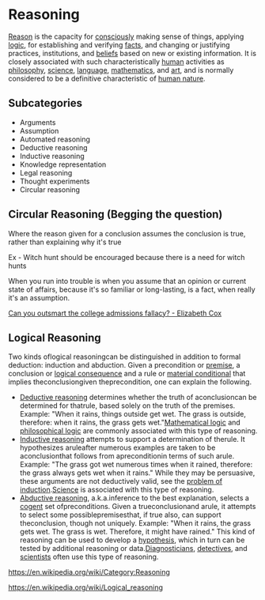 # Reasoning

[Reason](https://en.wikipedia.org/wiki/Reasoning) is the capacity for [consciously](https://en.wikipedia.org/wiki/Consciousness) making sense of things, applying [logic](https://en.wikipedia.org/wiki/Logic), for establishing and verifying [facts](https://en.wikipedia.org/wiki/Fact), and changing or justifying practices, institutions, and [beliefs](https://en.wikipedia.org/wiki/Beliefs) based on new or existing information. It is closely associated with such characteristically [human](https://en.wikipedia.org/wiki/Human) activities as [philosophy](https://en.wikipedia.org/wiki/Philosophy), [science](https://en.wikipedia.org/wiki/Science), [language](https://en.wikipedia.org/wiki/Language), [mathematics](https://en.wikipedia.org/wiki/Mathematics), and [art](https://en.wikipedia.org/wiki/Art), and is normally considered to be a definitive characteristic of [human nature](https://en.wikipedia.org/wiki/Human_nature).

## Subcategories

- Arguments
- Assumption
- Automated reasoning
- Deductive reasoning
- Inductive reasoning
- Knowledge representation
- Legal reasoning
- Thought experiments
- Circular reasoning

## Circular Reasoning (Begging the question)

Where the reason given for a conclusion assumes the conclusion is true, rather than explaining why it's true

Ex - Witch hunt should be encouraged because there is a need for witch hunts

When you run into trouble is when you assume that an opinion or current state of affairs, because it's so familiar or long-lasting, is a fact, when really it's an assumption.

[Can you outsmart the college admissions fallacy? - Elizabeth Cox](https://www.youtube.com/watch?v=Id3TCbpWR2M)

## Logical Reasoning

Two kinds oflogical reasoningcan be distinguished in addition to formal deduction: induction and abduction. Given a precondition or [premise](https://en.wikipedia.org/wiki/Premise), a conclusion or [logical consequence](https://en.wikipedia.org/wiki/Logical_consequence) and a rule or [material conditional](https://en.wikipedia.org/wiki/Material_conditional) that implies theconclusiongiven theprecondition, one can explain the following.

- [Deductive reasoning](https://en.wikipedia.org/wiki/Deductive_reasoning) determines whether the truth of aconclusioncan be determined for thatrule, based solely on the truth of the premises. Example: "When it rains, things outside get wet. The grass is outside, therefore: when it rains, the grass gets wet."[Mathematical logic](https://en.wikipedia.org/wiki/Mathematical_logic) and [philosophical logic](https://en.wikipedia.org/wiki/Philosophical_logic) are commonly associated with this type of reasoning.
- [Inductive reasoning](https://en.wikipedia.org/wiki/Inductive_reasoning) attempts to support a determination of therule. It hypothesizes aruleafter numerous examples are taken to be aconclusionthat follows from apreconditionin terms of such arule. Example: "The grass got wet numerous times when it rained, therefore: the grass always gets wet when it rains." While they may be persuasive, these arguments are not deductively valid, see the [problem of induction](https://en.wikipedia.org/wiki/Problem_of_induction).[Science](https://en.wikipedia.org/wiki/Science) is associated with this type of reasoning.
- [Abductive reasoning](https://en.wikipedia.org/wiki/Abductive_reasoning), a.k.a.inference to the best explanation, selects a [cogent](https://en.wiktionary.org/wiki/cogent) set ofpreconditions. Given a trueconclusionand arule, it attempts to select some possiblepremisesthat, if true also, can support theconclusion, though not uniquely. Example: "When it rains, the grass gets wet. The grass is wet. Therefore, it might have rained." This kind of reasoning can be used to develop a [hypothesis](https://en.wikipedia.org/wiki/Hypothesis), which in turn can be tested by additional reasoning or data.[Diagnosticians](https://en.wikipedia.org/wiki/Diagnostician), [detectives](https://en.wikipedia.org/wiki/Detective), and [scientists](https://en.wikipedia.org/wiki/Scientist) often use this type of reasoning.

<https://en.wikipedia.org/wiki/Category:Reasoning>

<https://en.wikipedia.org/wiki/Logical_reasoning>
